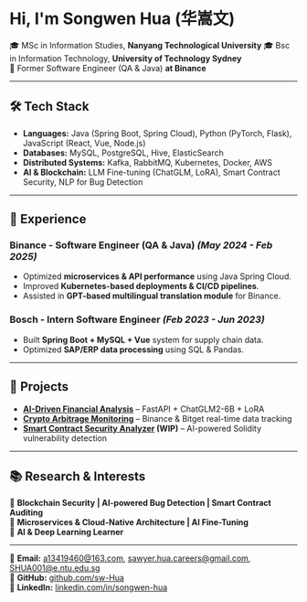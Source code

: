 <!--
**sw-Hua/sw-Hua** is a ✨ _special_ ✨ repository because its `README.md` (this file) appears on your GitHub profile.

Here are some ideas to get you started:

- 🔭 I’m currently working on ...
- 🌱 I’m currently learning ...
- 👯 I’m looking to collaborate on ...
- 🤔 I’m looking for help with ...
- 💬 Ask me about ...
- 📫 How to reach me: ...
- 😄 Pronouns: ...
- ⚡ Fun fact: ...
-->


# Hi, I'm Songwen Hua (华嵩文)  
 
🎓 MSc in Information Studies, **Nanyang Technological University** 
🎓 Bsc in Information Technology, **University of Technology Sydney**  
💼 Former Software Engineer (QA & Java) **at Binance**  

---

## 🛠️ Tech Stack  
- **Languages:** Java (Spring Boot, Spring Cloud), Python (PyTorch, Flask), JavaScript (React, Vue, Node.js)  
- **Databases:** MySQL, PostgreSQL, Hive, ElasticSearch  
- **Distributed Systems:** Kafka, RabbitMQ, Kubernetes, Docker, AWS  
- **AI & Blockchain:** LLM Fine-tuning (ChatGLM, LoRA), Smart Contract Security, NLP for Bug Detection  

---

## 💼 Experience  
### Binance - **Software Engineer (QA & Java)** *(May 2024 - Feb 2025)*  
- Optimized **microservices & API performance** using Java Spring Cloud.  
- Improved **Kubernetes-based deployments & CI/CD pipelines**.  
- Assisted in **GPT-based multilingual translation module** for Binance.  

### Bosch - **Intern Software Engineer** *(Feb 2023 - Jun 2023)*  
- Built **Spring Boot + MySQL + Vue** system for supply chain data.  
- Optimized **SAP/ERP data processing** using SQL & Pandas.  

---

## 🚀 Projects  
- **[AI-Driven Financial Analysis](https://github.com/sw-Hua/AI-Finance-Analysis)** – FastAPI + ChatGLM2-6B + LoRA  
- **[Crypto Arbitrage Monitoring](https://github.com/sw-Hua/Crypto-Arbitrage-Monitoring)** – Binance & Bitget real-time data tracking  
- **[Smart Contract Security Analyzer](https://github.com/sw-Hua/Smart-Contract-Security-Analyzer) (WIP)** – AI-powered Solidity vulnerability detection  

---

## 📚 Research & Interests  
🔹 **Blockchain Security | AI-powered Bug Detection | Smart Contract Auditing**  
🔹 **Microservices & Cloud-Native Architecture | AI Fine-Tuning**  
🔹 **AI & Deep Learning Learner**  

---

📧 **Email:** [a13419460@163.com](mailto:a13419460@163.com), [sawyer.hua.careers@gmail.com](mailto:sawyer.hua.careers@gmail.com), [SHUA001@e.ntu.edu.sg ](mailto:SHUA001@e.ntu.edu.sg )  
📂 **GitHub:** [github.com/sw-Hua](https://github.com/sw-Hua)  
🔗 **LinkedIn:** [linkedin.com/in/songwen-hua](https://linkedin.com/in/songwen-hua)  


